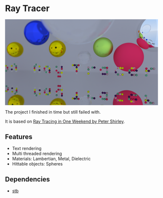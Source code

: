 # Ray Tracer

<img align="center" src="test_scenes/ray_tracer/render.png">

The project I finished in time but still failed with.

It is based on [Ray Tracing in One Weekend by Peter Shirley](https://raytracing.github.io/books/RayTracingInOneWeekend.html).

## Features

- Text rendering
- Multi threaded rendering
- Materials: Lambertian, Metal, Dielectric
- Hittable objects: Spheres

## Dependencies

- [stb](https://github.com/nothings/stb)
